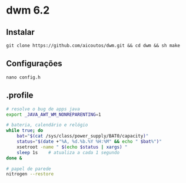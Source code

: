 # dwm 6.2
## Instalar
    git clone https://github.com/aicoutos/dwm.git && cd dwm && sh make

## Configurações
    nano config.h

## .profile
```bash
# resolve o bug de apps java
export _JAVA_AWT_WM_NONREPARENTING=1 

# bateria, calendário e relógio
while true; do
    bat="$(cat /sys/class/power_supply/BAT0/capacity)"
    status="$(date +"%A, %d.%b.%Y %H:%M" && echo " $bat%")"
    xsetroot -name " $(echo $status | xargs) "
    sleep 1s    # atualiza a cada 1 segundo
done &

# papel de parede
nitrogen --restore
```
